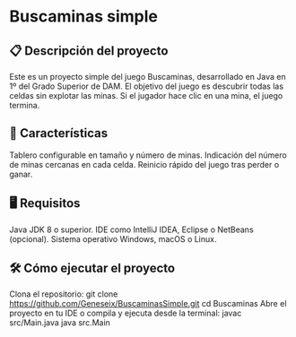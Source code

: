 # Buscaminas simple

📋 Descripción del proyecto
---
Este es un proyecto simple del juego Buscaminas, desarrollado en Java en 1º del Grado Superior de DAM.
El objetivo del juego es descubrir todas las celdas sin explotar las minas. Si el jugador hace clic en una mina, el juego termina.


🚀 Características
---
Tablero configurable en tamaño y número de minas.
Indicación del número de minas cercanas en cada celda.
Reinicio rápido del juego tras perder o ganar.

🖥 Requisitos
---
Java JDK 8 o superior.
IDE como IntelliJ IDEA, Eclipse o NetBeans (opcional).
Sistema operativo Windows, macOS o Linux.

🛠️ Cómo ejecutar el proyecto
---
Clona el repositorio:
git clone https://github.com/Geneseix/BuscaminasSimple.git
cd Buscaminas
Abre el proyecto en tu IDE o compila y ejecuta desde la terminal:
javac src/Main.java
java src.Main
